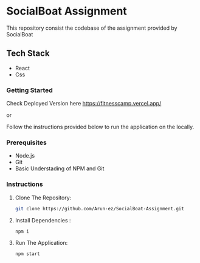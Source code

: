 # SocialBoat Assignment

This repository consist the codebase of the assignment provided by SocialBoat

## Tech Stack

- React
- Css

### Getting Started

Check Deployed Version here https://fitnesscamp.vercel.app/

or

Follow the instructions provided below to run the application on the locally.

### Prerequisites

- Node.js
- Git 
- Basic Understading of NPM and Git

### Instructions

1. Clone The Repository:

   ```bash
   git clone https://github.com/Arun-ez/SocialBoat-Assignment.git
   ```

2. Install Dependencies :

   ```bash
   npm i
   ```

3. Run The Application:

   ```bash
   npm start
   ```